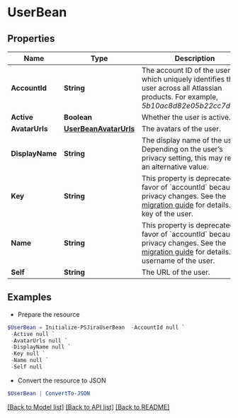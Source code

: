 # UserBean
## Properties

Name | Type | Description | Notes
------------ | ------------- | ------------- | -------------
**AccountId** | **String** | The account ID of the user, which uniquely identifies the user across all Atlassian products. For example, *5b10ac8d82e05b22cc7d4ef5*. | [optional] 
**Active** | **Boolean** | Whether the user is active. | [optional] 
**AvatarUrls** | [**UserBeanAvatarUrls**](UserBeanAvatarUrls.md) | The avatars of the user. | [optional] 
**DisplayName** | **String** | The display name of the user. Depending on the user’s privacy setting, this may return an alternative value. | [optional] 
**Key** | **String** | This property is deprecated in favor of &#x60;accountId&#x60; because of privacy changes. See the [migration guide](https://developer.atlassian.com/cloud/jira/platform/deprecation-notice-user-privacy-api-migration-guide/) for details.   The key of the user. | [optional] 
**Name** | **String** | This property is deprecated in favor of &#x60;accountId&#x60; because of privacy changes. See the [migration guide](https://developer.atlassian.com/cloud/jira/platform/deprecation-notice-user-privacy-api-migration-guide/) for details.   The username of the user. | [optional] 
**Self** | **String** | The URL of the user. | [optional] 

## Examples

- Prepare the resource
```powershell
$UserBean = Initialize-PSJiraUserBean  -AccountId null `
 -Active null `
 -AvatarUrls null `
 -DisplayName null `
 -Key null `
 -Name null `
 -Self null
```

- Convert the resource to JSON
```powershell
$UserBean | ConvertTo-JSON
```

[[Back to Model list]](../README.md#documentation-for-models) [[Back to API list]](../README.md#documentation-for-api-endpoints) [[Back to README]](../README.md)

